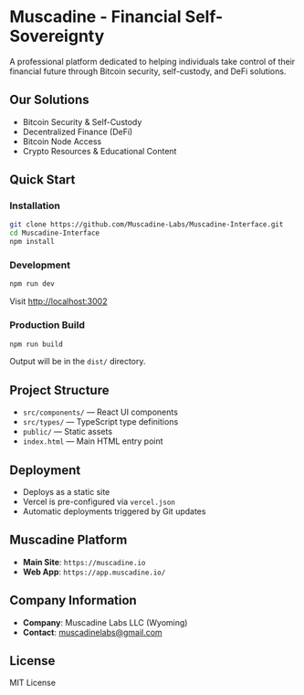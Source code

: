 # Muscadine - Financial Self-Sovereignty

A professional platform dedicated to helping individuals take control of their financial future through Bitcoin security, self-custody, and DeFi solutions.

## Our Solutions

- Bitcoin Security & Self-Custody
- Decentralized Finance (DeFi) 
- Bitcoin Node Access
- Crypto Resources & Educational Content

## Quick Start

### Installation

```bash
git clone https://github.com/Muscadine-Labs/Muscadine-Interface.git
cd Muscadine-Interface
npm install
```

### Development

```bash
npm run dev
```

Visit [http://localhost:3002](http://localhost:3002)

### Production Build

```bash
npm run build
```

Output will be in the `dist/` directory.

## Project Structure

- `src/components/` — React UI components
- `src/types/` — TypeScript type definitions
- `public/` — Static assets
- `index.html` — Main HTML entry point

## Deployment

- Deploys as a static site
- Vercel is pre-configured via `vercel.json`
- Automatic deployments triggered by Git updates

## Muscadine Platform

- **Main Site**: `https://muscadine.io`
- **Web App**: `https://app.muscadine.io/`

## Company Information

- **Company**: Muscadine Labs LLC (Wyoming)
- **Contact**: muscadinelabs@gmail.com

## License

MIT License
